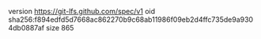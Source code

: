 version https://git-lfs.github.com/spec/v1
oid sha256:f894edfd5d7668ac862270b9c68ab11986f09eb2d4ffc735de9a9304db0887af
size 865
